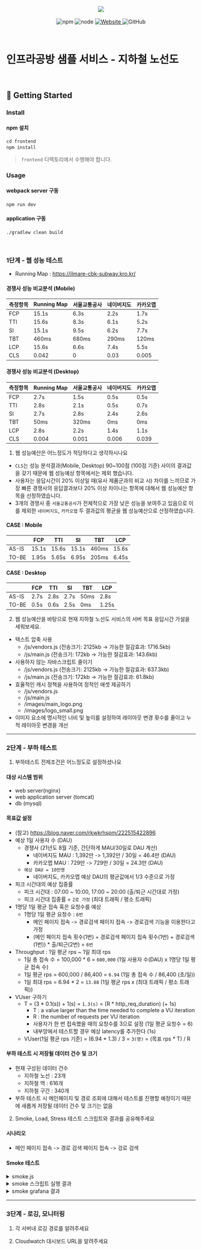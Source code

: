 <p align="center">
    <img width="200px;" src="https://raw.githubusercontent.com/woowacourse/atdd-subway-admin-frontend/master/images/main_logo.png"/>
</p>
<p align="center">
  <img alt="npm" src="https://img.shields.io/badge/npm-%3E%3D%205.5.0-blue">
  <img alt="node" src="https://img.shields.io/badge/node-%3E%3D%209.3.0-blue">
  <a href="https://edu.nextstep.camp/c/R89PYi5H" alt="nextstep atdd">
    <img alt="Website" src="https://img.shields.io/website?url=https%3A%2F%2Fedu.nextstep.camp%2Fc%2FR89PYi5H">
  </a>
  <img alt="GitHub" src="https://img.shields.io/github/license/next-step/atdd-subway-service">
</p>

<br>

# 인프라공방 샘플 서비스 - 지하철 노선도

<br>

## 🚀 Getting Started

### Install
#### npm 설치
```
cd frontend
npm install
```
> `frontend` 디렉토리에서 수행해야 합니다.

### Usage
#### webpack server 구동
```
npm run dev
```
#### application 구동
```
./gradlew clean build
```
<br>

### 1단계 - 웹 성능 테스트

- Running Map : https://ilmare-cbk-subway.kro.kr/

#### 경쟁사 성능 비교분석 (Mobile)

| 측정항목 | Running Map | 서울교통공사 | 네이버지도 | 카카오맵  |
|------|-------------|--------|-------|-------|
| FCP  | 15.1s       | 6.3s   | 2.2s  | 1.7s  |
| TTI  | 15.6s       | 8.3s   | 6.1s  | 5.2s  |
| SI   | 15.1s       | 9.5s   | 6.2s  | 7.7s  |
| TBT  | 460ms       | 680ms  | 290ms | 120ms |
| LCP  | 15.6s       | 6.6s   | 7.4s  | 5.5s  |
| CLS  | 0.042       | 0      | 0.03  | 0.005 |

#### 경쟁사 성능 비교분석 (Desktop)

| 측정항목 | Running Map | 서울교통공사 | 네이버지도 | 카카오맵  |
|------|-------------|--------|-------|-------|
| FCP  | 2.7s        | 1.5s   | 0.5s  | 0.5s  |
| TTI  | 2.8s        | 2.1s   | 0.5s  | 0.7s  |
| SI   | 2.7s        | 2.8s   | 2.4s  | 2.6s  |
| TBT  | 50ms        | 320ms  | 0ms   | 0ms   |
| LCP  | 2.8s        | 2.2s   | 1.4s  | 1.1s  |
| CLS  | 0.004       | 0.001  | 0.006 | 0.039 |

1. 웹 성능예산은 어느정도가 적당하다고 생각하시나요

- `CLS`는 성능 분석결과(Mobile, Desktop) 90~100점 (100점 기준) 사이의 결과값을 갖기 때문에 웹 성능예상 항목에서는 제외 했습니다.
- 사용자는 응답시간이 20% 이상일 때(유사 제품군과의 비교 시) 차이를 느끼므로 가장 빠른 경쟁사의 응답결과보다 20% 이상 차이나는 항목에 대해서 웹 성능예산 항목을 선정하였습니다.
- 3개의 경쟁사 중 `서울교통공사`가 전체적으로 가장 낮은 성능을 보여주고 있음으로 이를 제외한 `네이버지도`, `카카오맵` 두 결과값의 평균을 웹 성능예산으로 산정하였습니다.

#### CASE : Mobile

|       | FCP   | TTI   | SI    | TBT   | LCP   |
|-------|-------|-------|-------|-------|-------|
| AS-IS | 15.1s | 15.6s | 15.1s | 460ms | 15.6s |
| TO-BE | 1.95s | 5.65s | 6.95s | 205ms | 6.45s |

#### CASE : Desktop

|       | FCP  | TTI  | SI   | TBT  | LCP   |
|-------|------|------|------|------|-------|
| AS-IS | 2.7s | 2.8s | 2.7s | 50ms | 2.8s  |
| TO-BE | 0.5s | 0.6s | 2.5s | 0ms  | 1.25s |

2. 웹 성능예산을 바탕으로 현재 지하철 노선도 서비스의 서버 목표 응답시간 가설을 세워보세요.

- 텍스트 압축 사용
    - /js/vendors.js (전송크기: 2125kb -> 가능한 절감효과: 1716.5kb)
    - /js/main.js (전송크기: 172kb -> 가능한 절감효과: 143.6kb)
- 사용하지 않는 자바스크립트 줄이기
    - /js/vendors.js (전송크기: 2125kb -> 가능한 절감효과: 637.3kb)
    - /js/main.js (전송크기: 172kb -> 가능한 절감효과: 61.8kb)
- 효율적인 캐시 정책을 사용하여 정적인 애셋 제공하기
    - /js/vendors.js
    - /js/main.js
    - /images/main_logo.png
    - /images/logo_small.png
- 이미지 요소에 명시적인 너비 및 높이를 설정하여 레이아웃 변경 횟수를 줄이고 누적 레이아웃 변경을 개선

---

### 2단계 - 부하 테스트

1. 부하테스트 전제조건은 어느정도로 설정하셨나요

#### 대상 시스템 범위

- web server(nginx)
- web application server (tomcat)
- db (mysql)

#### 목표값 설정

- (참고) https://blog.naver.com/rkwkrhspm/222515422896
- 예상 1일 사용자 수 (DAU)
  - 경쟁사 (21년도 8월 기준, 간단하게 MAU/30일로 DAU 계산)
    - 네이버지도 MAU : 1,392만 -> 1,392만 / 30일 = 46.4만 (DAU)
    - 카카오맵 MAU : 729만 -> 729만 / 30일 = 24.3만 (DAU)
  - `예상 DAU = 10만명`
    - 네이버지도, 카카오맵 예상 DAU의 평균값에서 1/3 수준으로 가정
- 피크 시간대의 예상 집중률
  - 피크 시간대 : 07:00 ~ 10:00, 17:00 ~ 20:00 (출/퇴근 시간대로 가정)
  - 피크 시간대 집중률 = `2로 가정` (최대 트래픽 / 평소 트래픽)
- 1명당 1일 평균 접속 혹은 요청수를 예상
  - 1명당 1일 평균 요청수 : `6번`
    - 메인 페이지 접속 -> 경로검색 페이지 접속 -> 경로검색 기능을 이용한다고 가정
    - (메인 페이지 접속 횟수(1번) + 경로검색 페이지 접속 횟수(1번) + 경로검색(1번)) * 출/퇴근(2번) = `6번`
- Throughput : 1일 평균 rps ~ 1일 최대 rps
  - 1일 총 접속 수 = 100,000 * 6 = `600,000` (1일 사용자 수(DAU) x 1명당 1일 평균 접속 수)
  - 1일 평균 rps = 600,000 / 86,400 = `6.94` (1일 총 접속 수 / 86,400 (초/일))
  - 1일 최대 rps = 6.94 * 2 = `13.88` (1일 평균 rps x (최대 트래픽 / 평소 트래픽))
- VUser 구하기
  - T = (3 * 0.1(s)) + 1(s) = `1.3(s)` = (R * http_req_duration) (+ 1s)
    - T : a value larger than the time needed to complete a VU iteration
    - R : the number of requests per VU iteration
    - 사용자가 한 번 접속했을 때의 요청수를 3으로 설정 (1일 평균 요청수 = 6)
    - 내부망에서 테스트할 경우 예상 latency를 추가한다 (1s)
  - VUser(1일 평균 rps 기준) = (6.94 * 1.3) / 3 = `3(명)` = (목표 rps * T) / R

#### 부하 테스트 시 저장될 데이터 건수 및 크기

- 현재 구성된 데이터 건수
  - 지하철 노선 : 23개
  - 지하철 역 : 616개
  - 지하철 구간 : 340개
- 부하 테스트 시 메인페이지 및 경로 조회에 대해서 테스트를 진행할 예정이기 때문에 새롭게 저장될 데이터 건수 및 크기는 없음

2. Smoke, Load, Stress 테스트 스크립트와 결과를 공유해주세요

#### 시나리오

- 메인 페이지 접속 -> 경로 검색 페이지 접속 -> 겅로 검색

#### Smoke 테스트

<details>
<summary>smoke.js</summary>

```javascript
import http from 'k6/http';
import {check, group, sleep, fail} from 'k6';

export let options = {
  vus: 1, // 1 user looping for 1 minute
  duration: '60s',

  thresholds: {
    http_req_duration: ['p(99)<1500'], // 99% of requests must complete below 1.5s
  },
};

const BASE_URL = 'https://ilmare-cbk-subway.kro.kr';

export function mainPage() {
  let response = http.get(`${BASE_URL}`);
  check(response, {'[Result] Main Page': (response) => response.status === 200});
}

export function pathPage() {
  let response = http.get(`${BASE_URL}/path`);
  check(response, {'[Result] Path Page': (response) => response.status === 200});
}

export function searchPath() {
  let response = http.get(`${BASE_URL}/paths/?source=1&target=178`);
  check(response, {'[Result] Search Path': (response) => response.status === 200});
}

export default function () {
  mainPage();
  pathPage();
  searchPath();
}
```

</details>

<details>
<summary>smoke 스크립트 실행 결과</summary>

```text

          /\      |‾‾| /‾‾/   /‾‾/
     /\  /  \     |  |/  /   /  /
    /  \/    \    |     (   /   ‾‾\
   /          \   |  |\  \ |  (‾)  |
  / __________ \  |__| \__\ \_____/ .io

  execution: local
     script: smoke.js
     output: InfluxDBv1 (http://localhost:8086)

  scenarios: (100.00%) 1 scenario, 1 max VUs, 1m30s max duration (incl. graceful stop):
           * default: 1 looping VUs for 1m0s (gracefulStop: 30s)


running (1m00.0s), 0/1 VUs, 1063 complete and 0 interrupted iterations
default ✓ [======================================] 1 VUs  1m0s

     ✓ [Result] Main Page
     ✓ [Result] Path Page
     ✓ [Result] Search Path

     checks.........................: 100.00% ✓ 3189      ✗ 0
     data_received..................: 5.8 MB  97 kB/s
     data_sent......................: 413 kB  6.9 kB/s
     http_req_blocked...............: avg=13.51µs min=1.27µs  med=2.4µs   max=15.61ms  p(90)=3.72µs  p(95)=4.29µs
     http_req_connecting............: avg=2.48µs  min=0s      med=0s      max=5.37ms   p(90)=0s      p(95)=0s
   ✓ http_req_duration..............: avg=18.67ms min=1.28ms  med=1.65ms  max=321.02ms p(90)=51.36ms p(95)=56.74ms
       { expected_response:true }...: avg=18.67ms min=1.28ms  med=1.65ms  max=321.02ms p(90)=51.36ms p(95)=56.74ms
     http_req_failed................: 0.00%   ✓ 0         ✗ 3189
     http_req_receiving.............: avg=64.83µs min=19.9µs  med=56.13µs max=6.03ms   p(90)=89.99µs p(95)=110.94µs
     http_req_sending...............: avg=15.49µs min=5.67µs  med=11.65µs max=631.06µs p(90)=24.09µs p(95)=26.34µs
     http_req_tls_handshaking.......: avg=7.82µs  min=0s      med=0s      max=14.09ms  p(90)=0s      p(95)=0s
     http_req_waiting...............: avg=18.59ms min=1.24ms  med=1.56ms  max=320.92ms p(90)=51.2ms  p(95)=56.63ms
     http_reqs......................: 3189    53.135497/s
     iteration_duration.............: avg=56.44ms min=50.12ms med=53.29ms max=342.15ms p(90)=65.81ms p(95)=75.51ms
     iterations.....................: 1063    17.711832/s
     vus............................: 1       min=1       max=1
     vus_max........................: 1       min=1       max=1
```

</details>

<details>
<summary>smoke grafana 결과</summary>

![smoke_grafana](./monitoring/smoke_grafana.png)

</details>

---

### 3단계 - 로깅, 모니터링
1. 각 서버내 로깅 경로를 알려주세요

2. Cloudwatch 대시보드 URL을 알려주세요
